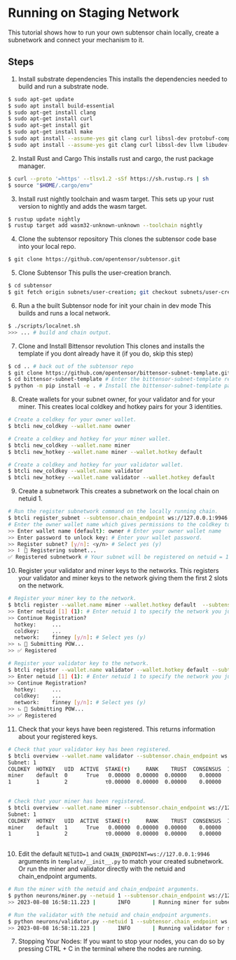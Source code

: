 # Running on Staging Network
This tutorial shows how to run your own subtensor chain locally, create a subnetwork and connect your mechanism to it.

## Steps

1. Install substrate dependencies
This installs the dependencies needed to build and run a substrate node.
```bash
$ sudo apt-get update 
$ sudo apt install build-essential
$ sudo apt-get install clang
$ sudo apt-get install curl 
$ sudo apt-get install git 
$ sudo apt-get install make
$ sudo apt install --assume-yes git clang curl libssl-dev protobuf-compiler
$ sudo apt install --assume-yes git clang curl libssl-dev llvm libudev-dev make protobuf-compiler
```

2. Install Rust and Cargo
This installs rust and cargo, the rust package manager.
```bash
$ curl --proto '=https' --tlsv1.2 -sSf https://sh.rustup.rs | sh
$ source "$HOME/.cargo/env"
```

3. Install rust nightly toolchain and wasm target.
This sets up your rust version to nightly and adds the wasm target.
```bash
$ rustup update nightly
$ rustup target add wasm32-unknown-unknown --toolchain nightly
```

4. Clone the subtensor repository
This clones the subtensor code base into your local repo.
```bash
$ git clone https://github.com/opentensor/subtensor.git
```

5. Clone Subtensor
This pulls the user-creation branch.
```bash
$ cd subtensor
$ git fetch origin subnets/user-creation; git checkout subnets/user-creation
```

6. Run a the built Subtensor node for init your chain in dev mode
This builds and runs a local network.
```bash
$ ./scripts/localnet.sh
>>> ... # build and chain output.
```

7. Clone and Install Bittensor revolution
This clones and installs the template if you dont already have it (if you do, skip this step)
```bash
$ cd .. # back out of the subtensor repo
$ git clone https://github.com/opentensor/bittensor-subnet-template.git # Clone the bittensor-subnet-template repo
$ cd bittensor-subnet-template # Enter the bittensor-subnet-template repo
$ python -m pip install -e . # Install the bittensor-subnet-template package
```

8. Create wallets for your subnet owner, for your validator and for your miner.
This creates local coldkey and hotkey pairs for your 3 identities.
```bash
# Create a coldkey for your owner wallet.
$ btcli new_coldkey --wallet.name owner

# Create a coldkey and hotkey for your miner wallet.
$ btcli new_coldkey --wallet.name miner
$ btcli new_hotkey --wallet.name miner --wallet.hotkey default

# Create a coldkey and hotkey for your validator wallet.
$ btcli new_coldkey --wallet.name validator
$ btcli new_hotkey --wallet.name validator --wallet.hotkey default
```

9. Create a subnetwork
This creates a subnetwork on the local chain on netuid 1.
```bash
# Run the register subnetwork command on the locally running chain.
$ btcli register_subnet --subtensor.chain_endpoint ws://127.0.0.1:9946 
# Enter the owner wallet name which gives permissions to the coldkey to later define running hyper parameters.
>> Enter wallet name (default): owner # Enter your owner wallet name
>> Enter password to unlock key: # Enter your wallet password.
>> Register subnet? [y/n]: <y/n> # Select yes (y)
>> ⠇ 📡 Registering subnet...
✅ Registered subnetwork # Your subnet will be registered on netuid = 1 because you are running a local chain.
```

10. Register your validator and miner keys to the networks.
This registers your validator and miner keys to the network giving them the first 2 slots on the network.
```bash
# Register your miner key to the network.
$ btcli register --wallet.name miner --wallet.hotkey default  --subtensor.chain_endpoint ws://127.0.0.1:9946
>> Enter netuid [1] (1): # Enter netuid 1 to specify the network you just created.
>> Continue Registration?
  hotkey:     ...
  coldkey:    ...
  network:    finney [y/n]: # Select yes (y)
>> ⠦ 📡 Submitting POW...
>> ✅ Registered

# Register your validator key to the network.
$ btcli register --wallet.name validator --wallet.hotkey default --subtensor.chain_endpoint ws://127.0.0.1:9946
>> Enter netuid [1] (1): # Enter netuid 1 to specify the network you just created.
>> Continue Registration?
  hotkey:     ...
  coldkey:    ...
  network:    finney [y/n]: # Select yes (y)
>> ⠦ 📡 Submitting POW...
>> ✅ Registered
```

11. Check that your keys have been registered.
This returns information about your registered keys.
```bash
# Check that your validator key has been registered.
$ btcli overview --wallet.name validator --subtensor.chain_endpoint ws://127.0.0.1:9946
Subnet: 1                                                                                                                                                                
COLDKEY  HOTKEY   UID  ACTIVE  STAKE(τ)     RANK    TRUST  CONSENSUS  INCENTIVE  DIVIDENDS  EMISSION(ρ)   VTRUST  VPERMIT  UPDATED  AXON  HOTKEY_SS58                    
miner    default  0      True   0.00000  0.00000  0.00000    0.00000    0.00000    0.00000            0  0.00000                14  none  5GTFrsEQfvTsh3WjiEVFeKzFTc2xcf…
1        1        2            τ0.00000  0.00000  0.00000    0.00000    0.00000    0.00000           ρ0  0.00000                                                         
                                                                          Wallet balance: τ0.0         

# Check that your miner has been registered.
$ btcli overview --wallet.name miner --subtensor.chain_endpoint ws://127.0.0.1:9946
Subnet: 1                                                                                                                                                                
COLDKEY  HOTKEY   UID  ACTIVE  STAKE(τ)     RANK    TRUST  CONSENSUS  INCENTIVE  DIVIDENDS  EMISSION(ρ)   VTRUST  VPERMIT  UPDATED  AXON  HOTKEY_SS58                    
miner    default  1      True   0.00000  0.00000  0.00000    0.00000    0.00000    0.00000            0  0.00000                14  none  5GTFrsEQfvTsh3WjiEVFeKzFTc2xcf…
1        1        2            τ0.00000  0.00000  0.00000    0.00000    0.00000    0.00000           ρ0  0.00000                                                         
                                                                          Wallet balance: τ0.0   
```

10. Edit the default `NETUID=1` and `CHAIN_ENDPOINT=ws://127.0.0.1:9946` arguments in `template/__init__.py` to match your created subnetwork.
Or run the miner and validator directly with the netuid and chain_endpoint arguments.
```bash
# Run the miner with the netuid and chain_endpoint arguments.
$ python neurons/miner.py --netuid 1 --subtensor.chain_endpoint ws://127.0.0.1:9946 --wallet.name miner --wallet.hotkey default
>> 2023-08-08 16:58:11.223 |       INFO       | Running miner for subnet: 1 on network: ws://127.0.0.1:9946 with config: ...

# Run the validator with the netuid and chain_endpoint arguments.
$ python neurons/validator.py --netuid 1 --subtensor.chain_endpoint ws://127.0.0.1:9946 --wallet.name validator --wallet.hotkey default
>> 2023-08-08 16:58:11.223 |       INFO       | Running validator for subnet: 1 on network: ws://127.0.0.1:9946 with config: ...
```

7. Stopping Your Nodes:
If you want to stop your nodes, you can do so by pressing CTRL + C in the terminal where the nodes are running.
